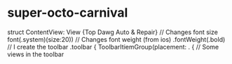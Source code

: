 # super-octo-carnival
struct ContentView: View {Top Dawg Auto &amp; Repair}
// Changes font size
font(.system)(size:20))
// Changes font weight (from ios)
.fontWeight(.bold)
// I create the toolbar
.toolbar {
    ToolbarItiemGroup(placement: . {
    // Some views in the toolbar
